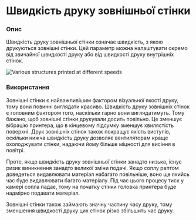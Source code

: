 Швидкість друку зовнішньої стінки
====

### **Опис**

Швидкість друку зовнішньої стінки означає швидкість, з якою друкуються зовнішні стінки. Цей параметр можна налаштувати окремо від звичайної швидкості друку або від швидкості друку внутрішніх стінок.

![Various structures printed at different speeds](../images/speed_difference.png)

### **Використання**

Зовнішні стінки є найважливішим фактором візуальної якості друку, тому вони повинні виглядати красиво. Швидкість друку зовнішніх стінок є головним фактором того, наскільки гарно вони виглядатимуть. Тому бажано, щоб зовнішні стінки друкували досить повільно. Це зменшує вібрацію принтера, що в кінцевому підсумку зменшує хвилястість поверхні. Друк зовнішніх стінок також покращує якість виступів, оскільки нижча швидкість друку дозволяє вентиляторам краще охолоджувати стінки, надаючи йому більше міцності для висіння в повітрі.

Проте, якщо швидкість друку зовнішньої стінки занадто низька, існує ризик виникнення занадто великої зміни подачі. Якщо соплу раптом доведеться видавлювати матеріал набагато повільніше, воно ще якийсь час буде видавлювати багато матеріалу. Під час цього процесу тиск у камері сопла падає, тому на початку стінки головка принтера буде надмірно подавати матеріал.

Зовнішні стінки також займають значну частину часу друку, тому зменшення швидкості друку цих стінок різко збільшить час друку.
